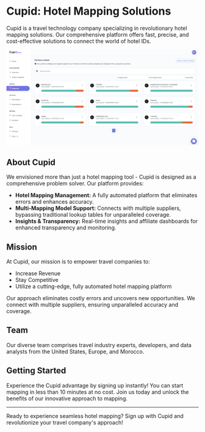 # Cupid: Hotel Mapping Solutions

Cupid is a travel technology company specializing in revolutionary hotel mapping solutions. Our comprehensive platform offers fast, precise, and cost-effective solutions to connect the world of hotel IDs. 

![Cupid Logo](images/dashboard.png)

## About Cupid

We envisioned more than just a hotel mapping tool - Cupid is designed as a comprehensive problem solver. Our platform provides:

- **Hotel Mapping Management:** A fully automated platform that eliminates errors and enhances accuracy.
- **Multi-Mapping Model Support:** Connects with multiple suppliers, bypassing traditional lookup tables for unparalleled coverage.
- **Insights & Transparency:** Real-time insights and affiliate dashboards for enhanced transparency and monitoring.

## Mission

At Cupid, our mission is to empower travel companies to:

- Increase Revenue
- Stay Competitive
- Utilize a cutting-edge, fully automated hotel mapping platform

Our approach eliminates costly errors and uncovers new opportunities. We connect with multiple suppliers, ensuring unparalleled accuracy and coverage.

## Team

Our diverse team comprises travel industry experts, developers, and data analysts from the United States, Europe, and Morocco.

## Getting Started

Experience the Cupid advantage by signing up instantly! You can start mapping in less than 10 minutes at no cost. Join us today and unlock the benefits of our innovative approach to mapping.

---

Ready to experience seamless hotel mapping? Sign up with Cupid and revolutionize your travel company's approach!
